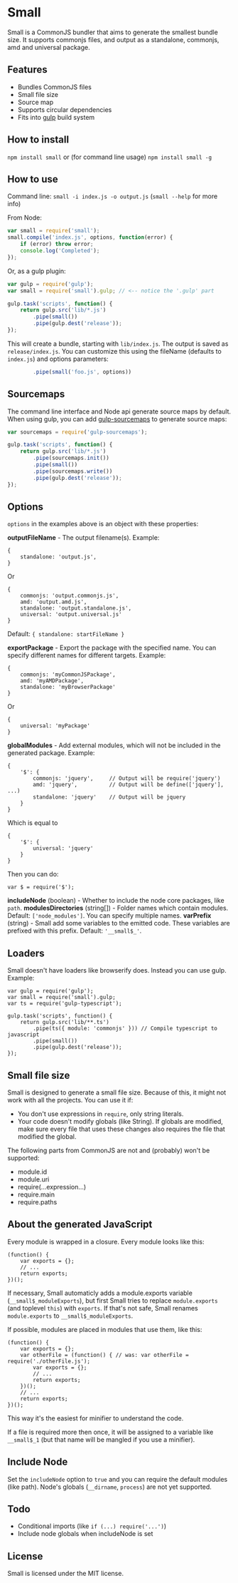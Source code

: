 Small
=====

Small is a CommonJS bundler that aims to generate the smallest bundle size. It supports commonjs files, and output as a standalone, commonjs, amd and universal package.

Features
--------

- Bundles CommonJS files
- Small file size
- Source map
- Supports circular dependencies
- Fits into [gulp](https://www.npmjs.com/package/gulp) build system

How to install
--------------
``` npm install small ```
or (for command line usage)
``` npm install small -g ```

How to use
----------
Command line:
``` small -i index.js -o output.js ```
(```small --help``` for more info)

From Node:
```javascript
var small = require('small');
small.compile('index.js', options, function(error) {
	if (error) throw error;
	console.log('Completed');
});
```
Or, as a gulp plugin:
```javascript
var gulp = require('gulp');
var small = require('small').gulp; // <-- notice the '.gulp' part

gulp.task('scripts', function() {
	return gulp.src('lib/*.js')
		.pipe(small())
		.pipe(gulp.dest('release'));
});
```
This will create a bundle, starting with `lib/index.js`. The output is saved as `release/index.js`. You can customize this using the fileName (defaults to `index.js`) and options parameters:
```javascript
		.pipe(small('foo.js', options))
```

Sourcemaps
----------
The command line interface and Node api generate source maps by default. When using gulp, you can add [gulp-sourcemaps](https://www.npmjs.com/package/gulp-sourcemaps) to generate source maps:
```javascript
var sourcemaps = require('gulp-sourcemaps');

gulp.task('scripts', function() {
	return gulp.src('lib/*.js')
		.pipe(sourcemaps.init())
		.pipe(small())
		.pipe(sourcemaps.write())
		.pipe(gulp.dest('release'));
});
```

Options
-------
```options``` in the examples above is an object with these properties:

**outputFileName** - The output filename(s). Example:
```
{
	standalone: 'output.js',
}
```
Or
```
{
	commonjs: 'output.commonjs.js',
	amd: 'output.amd.js',
	standalone: 'output.standalone.js',
	universal: 'output.universal.js'
}
```
Default: `{ standalone: startFileName }`

**exportPackage** - Export the package with the specified name. You can specify different names for different targets. Example:
```
{
	commonjs: 'myCommonJSPackage',
	amd: 'myAMDPackage',
	standalone: 'myBrowserPackage'
}
```
Or
```
{
	universal: 'myPackage'
}
```

**globalModules** - Add external modules, which will not be included in the generated package. Example:
```
{
	'$': {
		commonjs: 'jquery',		// Output will be require('jquery')
		amd: 'jquery',			// Output will be define(['jquery'], ...)
		standalone: 'jquery'	// Output will be jquery
	}
}
```
Which is equal to
```
{
	'$': {
		universal: 'jquery'
	}
}
```
Then you can do:
```
var $ = require('$');
```

**includeNode** (boolean) - Whether to include the node core packages, like `path`.
**modulesDirectories** (string[]) - Folder names which contain modules. Default: `['node_modules']`. You can specify multiple names.
**varPrefix** (string) - Small add some variables to the emitted code. These variables are prefixed with this prefix. Default: `'__small$_'`.

Loaders
-------
Small doesn't have loaders like browserify does. Instead you can use gulp. Example:
```
var gulp = require('gulp');
var small = require('small').gulp;
var ts = require('gulp-typescript');

gulp.task('scripts', function() {
	return gulp.src('lib/**.ts')
		.pipe(ts({ module: 'commonjs' })) // Compile typescript to javascript
		.pipe(small())
		.pipe(gulp.dest('release'));
});
```

Small file size
---------------
Small is designed to generate a small file size. Because of this, it might not work with all the projects. You can use it if:
- You don't use expressions in `require`, only string literals.
- Your code doesn't modify globals (like String). If globals are modified, make sure every file that uses these changes also requires the file that modified the global.

The following parts from CommonJS are not and (probably) won't be supported:
- module.id
- module.uri
- require(...expression...)
- require.main
- require.paths

About the generated JavaScript
------------------------------
Every module is wrapped in a closure. Every module looks like this:
```
(function() {
	var exports = {};
	// ...
	return exports;
})();
```
If necessary, Small automaticly adds a module.exports variable (`__small$_moduleExports`), but first Small tries to replace `module.exports` (and toplevel `this`) with `exports`. If that's not safe, Small renames `module.exports` to `__small$_moduleExports`.

If possible, modules are placed in modules that use them, like this:
```
(function() {
	var exports = {};
	var otherFile = (function() { // was: var otherFile = require('./otherFile.js');
		var exports = {};
		// ...
		return exports;
	})();
	// ...
	return exports;
})();
```
This way it's the easiest for minifier to understand the code.

If a file is required more then once, it will be assigned to a variable like `__small$_1` (but that name will be mangled if you use a minifier).

Include Node
------------
Set the `includeNode` option to `true` and you can require the default modules (like path). Node's globals (`__dirname`, `process`) are not yet supported. 

Todo
----
- Conditional imports (like `if (...) require('...')`)
- Include node globals when includeNode is set

License
-------
Small is licensed under the MIT license.

